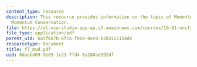 ```yaml
---
content_type: resource
description: This resource provides information on the topic of Momentum Flow and
  Momentum Conservation.
file: https://ol-ocw-studio-app-qa.s3.amazonaws.com/courses/16-01-unified-engineering-i-ii-iii-iv-fall-2005-spring-2006/8daebd699e851c237fd46a288ad392df_f7_mud.pdf
file_type: application/pdf
parent_uid: 6a5f667b-6fca-f068-0ec8-b203122154de
resourcetype: Document
title: f7_mud.pdf
uid: 8daebd69-9e85-1c23-7fd4-6a288ad392df
---
```

